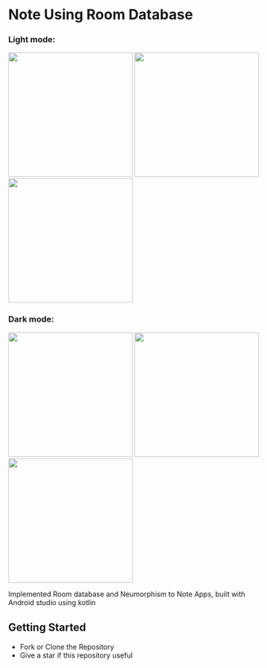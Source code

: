 # Note Using Room Database

<h3 align="left">Light mode:</h3>
<img src="https://github.com/rizkikurniaa/NoteUsingRoom/blob/master/ss.png" width="250"> <img src="https://github.com/rizkikurniaa/NoteUsingRoom/blob/master/ss-edit.png" width="250"> <img src="https://github.com/rizkikurniaa/NoteUsingRoom/blob/master/ss-delete.png" width="250">

<h3 align="left">Dark mode:</h3>
<img src="https://github.com/rizkikurniaa/NoteUsingRoom/blob/master/ss-dark.png" width="250"> <img src="https://github.com/rizkikurniaa/NoteUsingRoom/blob/master/ss-edit-dark.png" width="250"> <img src="https://github.com/rizkikurniaa/NoteUsingRoom/blob/master/ss-delete-dark.png" width="250">

Implemented Room database and Neumorphism to Note Apps, built with Android studio using kotlin

## Getting Started
- Fork or Clone the Repository
- Give a star if this repository useful
